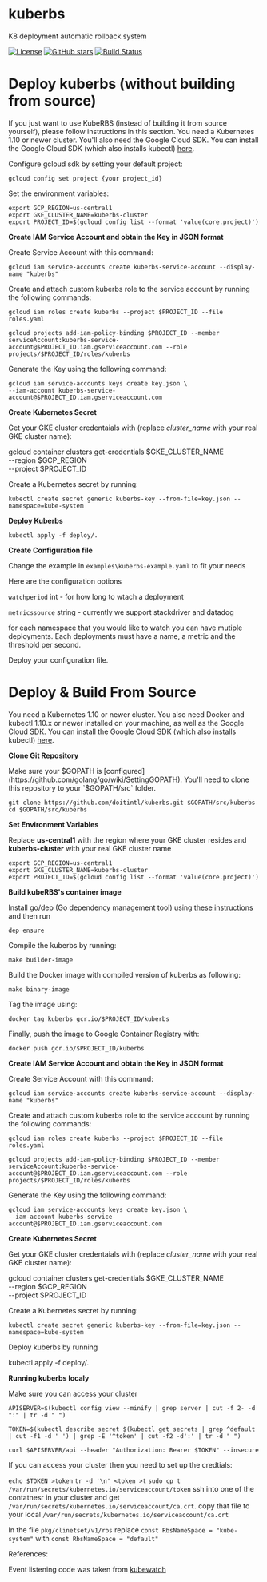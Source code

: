 # kuberbs 

K8 deployment automatic rollback system

[![License](https://img.shields.io/github/license/doitintl/kuberbs.svg)](LICENSE) [![GitHub stars](https://img.shields.io/github/stars/doitintl/kuberbs.svg?style=social&label=Stars&style=for-the-badge)](https://github.com/doitintl/kuberbs) [![Build Status](https://secure.travis-ci.org/doitintl/kuberbs.png?branch=master)](http://travis-ci.org/doitintl/kuberbs)
# Deploy kuberbs (without building from source)

If you just want to use KubeRBS (instead of building it from source yourself), please follow instructions in this section. You need a Kubernetes 1.10 or newer cluster. You'll also need the Google Cloud SDK. You can install the Google Cloud SDK (which also installs kubectl) [here](https://cloud.google.com/sdk).

Configure gcloud sdk by setting your default project:

```
gcloud config set project {your project_id}
```

Set the environment variables: 
 
```
export GCP_REGION=us-central1
export GKE_CLUSTER_NAME=kuberbs-cluster
export PROJECT_ID=$(gcloud config list --format 'value(core.project)')
```

**Create IAM Service Account and obtain the Key in JSON format**

Create Service Account with this command: 

```
gcloud iam service-accounts create kuberbs-service-account --display-name "kuberbs"
```

Create and attach custom kuberbs role to the service account by running the following commands:

```
gcloud iam roles create kuberbs --project $PROJECT_ID --file roles.yaml

gcloud projects add-iam-policy-binding $PROJECT_ID --member serviceAccount:kuberbs-service-account@$PROJECT_ID.iam.gserviceaccount.com --role projects/$PROJECT_ID/roles/kuberbs
```

Generate the Key using the following command:

```
gcloud iam service-accounts keys create key.json \
--iam-account kuberbs-service-account@$PROJECT_ID.iam.gserviceaccount.com
```
 
**Create Kubernetes Secret**

Get your GKE cluster credentaials with (replace *cluster_name* with your real GKE cluster name):

gcloud container clusters get-credentials $GKE_CLUSTER_NAME \
--region $GCP_REGION \
--project $PROJECT_ID
 

Create a Kubernetes secret by running:

```
kubectl create secret generic kuberbs-key --from-file=key.json --namespace=kube-system
```

**Deploy Kuberbs**

```
kubectl apply -f deploy/.
```

**Create Configuration file**

Change the example in `examples\kuberbs-example.yaml` to fit your needs

Here are the configuration options

  `watchperiod`  int - for how long to wtach a deployment
  
  `metricssource`  string - currently we  support stackdriver and datadog
  
  for each namespace that you would like to watch you can have mutiple deployments.
  Each deployments must have a name, a metric and the threshold per second.

Deploy your configuration file.


#  Deploy & Build From Source


You need a Kubernetes 1.10 or newer cluster. You also need Docker and kubectl 1.10.x or newer installed on your machine, as well as the Google Cloud SDK. You can install the Google Cloud SDK (which also installs kubectl) [here](https://cloud.google.com/sdk).


**Clone Git Repository**

Make sure your $GOPATH is [configured](https://github.com/golang/go/wiki/SettingGOPATH). You'll need to clone this repository to your `$GOPATH/src` folder. 

```
git clone https://github.com/doitintl/kuberbs.git $GOPATH/src/kuberbs
cd $GOPATH/src/kuberbs 
```

**Set Environment Variables**

Replace **us-central1** with the region where your GKE cluster resides and **kuberbs-cluster** with your real GKE cluster name

```
export GCP_REGION=us-central1
export GKE_CLUSTER_NAME=kuberbs-cluster
export PROJECT_ID=$(gcloud config list --format 'value(core.project)')
```

**Build kubeRBS's container image**

Install go/dep (Go dependency management tool) using [these instructions](https://github.com/golang/dep) and then run

```
dep ensure
```

Compile the kuberbs by running: 

```
make builder-image
```

Build the Docker image with compiled version of kuberbs as following:

```
make binary-image
```

Tag the image using: 

```
docker tag kuberbs gcr.io/$PROJECT_ID/kuberbs
```

Finally, push the image to Google Container Registry with: 

```
docker push gcr.io/$PROJECT_ID/kuberbs
```

**Create IAM Service Account and obtain the Key in JSON format**

Create Service Account with this command: 

```
gcloud iam service-accounts create kuberbs-service-account --display-name "kuberbs"
```

Create and attach custom kuberbs role to the service account by running the following commands:

```
gcloud iam roles create kuberbs --project $PROJECT_ID --file roles.yaml

gcloud projects add-iam-policy-binding $PROJECT_ID --member serviceAccount:kuberbs-service-account@$PROJECT_ID.iam.gserviceaccount.com --role projects/$PROJECT_ID/roles/kuberbs
```

Generate the Key using the following command:

```
gcloud iam service-accounts keys create key.json \
--iam-account kuberbs-service-account@$PROJECT_ID.iam.gserviceaccount.com
```
 
**Create Kubernetes Secret**

Get your GKE cluster credentaials with (replace *cluster_name* with your real GKE cluster name):

gcloud container clusters get-credentials $GKE_CLUSTER_NAME \
--region $GCP_REGION \
--project $PROJECT_ID
 

Create a Kubernetes secret by running:

```
kubectl create secret generic kuberbs-key --from-file=key.json --namespace=kube-system
```

Deploy kuberbs by running

kubectl apply -f deploy/.

**Running kuberbs localy**

Make sure you can access your cluster

`APISERVER=$(kubectl config view --minify | grep server | cut -f 2- -d ":" | tr -d " ")`

`TOKEN=$(kubectl describe secret $(kubectl get secrets | grep ^default | cut -f1 -d ' ') | grep -E '^token' | cut -f2 -d':' | tr -d " ")`

`curl $APISERVER/api --header "Authorization: Bearer $TOKEN" --insecure`

If you can access your cluster then you need to set up the credtials:

`echo $TOKEN >token`
`tr -d '\n' <token >t`
`sudo cp t /var/run/secrets/kubernetes.io/serviceaccount/token`
ssh into one of the contatnesr in your cluster and get `/var/run/secrets/kubernetes.io/serviceaccount/ca.crt`. copy that file to your local `/var/run/secrets/kubernetes.io/serviceaccount/ca.crt`

In the file `pkg/clinetset/v1/rbs` 
replace `const RbsNameSpace = "kube-system"` with `const RbsNameSpace = "default"` 

References:

Event listening code was taken from [kubewatch](https://github.com/bitnami-labs/kubewatch/)
